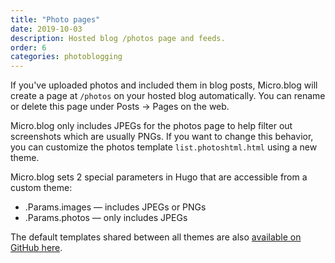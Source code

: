 ```yaml
---
title: "Photo pages"
date: 2019-10-03
description: Hosted blog /photos page and feeds.
order: 6
categories: photoblogging
---
```


If you've uploaded photos and included them in blog posts, Micro.blog will create a page at `/photos` on your hosted blog automatically. You can rename or delete this page under Posts → Pages on the web.

Micro.blog only includes JPEGs for the photos page to help filter out screenshots which are usually PNGs. If you want to change this behavior, you can customize the photos template `list.photoshtml.html` using a new theme.

Micro.blog sets 2 special parameters in Hugo that are accessible from a custom theme:

* .Params.images — includes JPEGs or PNGs
* .Params.photos — only includes JPEGs

The default templates shared between all themes are also [available on GitHub here](https://github.com/microdotblog/theme-blank/tree/master/layouts).
